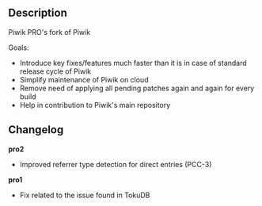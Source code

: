 ## Description

Piwik PRO's fork of Piwik

Goals:
 * Introduce key fixes/features much faster than it is in case of standard release cycle of Piwik
 * Simplify maintenance of Piwik on cloud
 * Remove need of applying all pending patches again and again for every build
 * Help in contribution to Piwik's main repository

## Changelog

__pro2__
 - Improved referrer type detection for direct entries (PCC-3)
 
__pro1__
 - Fix related to the issue found in TokuDB

